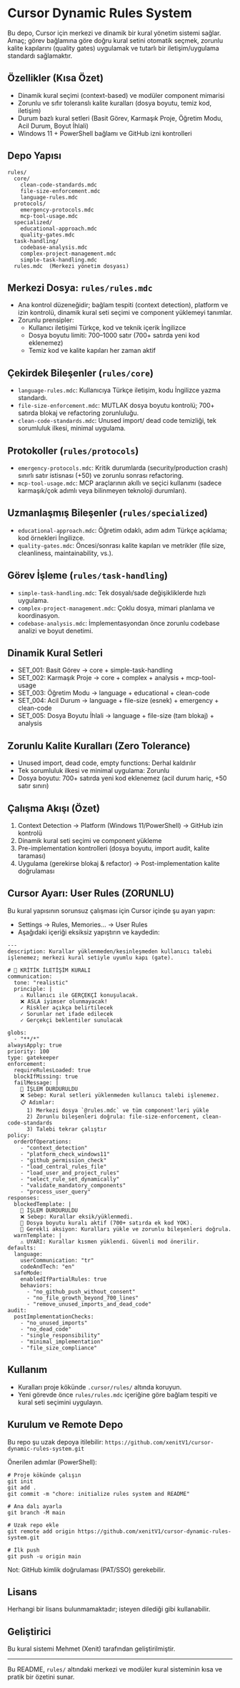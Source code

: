 # Cursor Dynamic Rules System

Bu depo, Cursor için merkezi ve dinamik bir kural yönetim sistemi sağlar. Amaç; görev bağlamına göre doğru kural setini otomatik seçmek, zorunlu kalite kapılarını (quality gates) uygulamak ve tutarlı bir iletişim/uygulama standardı sağlamaktır.

## Özellikler (Kısa Özet)
- Dinamik kural seçimi (context-based) ve modüler component mimarisi
- Zorunlu ve sıfır toleranslı kalite kuralları (dosya boyutu, temiz kod, iletişim)
- Durum bazlı kural setleri (Basit Görev, Karmaşık Proje, Öğretim Modu, Acil Durum, Boyut İhlali)
- Windows 11 + PowerShell bağlamı ve GitHub izni kontrolleri

## Depo Yapısı
```
rules/
  core/
    clean-code-standards.mdc
    file-size-enforcement.mdc
    language-rules.mdc
  protocols/
    emergency-protocols.mdc
    mcp-tool-usage.mdc
  specialized/
    educational-approach.mdc
    quality-gates.mdc
  task-handling/
    codebase-analysis.mdc
    complex-project-management.mdc
    simple-task-handling.mdc
  rules.mdc  (Merkezi yönetim dosyası)
```

## Merkezi Dosya: `rules/rules.mdc`
- Ana kontrol düzeneğidir; bağlam tespiti (context detection), platform ve izin kontrolü, dinamik kural seti seçimi ve component yüklemeyi tanımlar.
- Zorunlu prensipler:
  - Kullanıcı iletişimi Türkçe, kod ve teknik içerik İngilizce
  - Dosya boyutu limiti: 700–1000 satır (700+ satırda yeni kod eklenemez)
  - Temiz kod ve kalite kapıları her zaman aktif

## Çekirdek Bileşenler (`rules/core`)
- `language-rules.mdc`: Kullanıcıya Türkçe iletişim, kodu İngilizce yazma standardı.
- `file-size-enforcement.mdc`: MUTLAK dosya boyutu kontrolü; 700+ satırda blokaj ve refactoring zorunluluğu.
- `clean-code-standards.mdc`: Unused import/ dead code temizliği, tek sorumluluk ilkesi, minimal uygulama.

## Protokoller (`rules/protocols`)
- `emergency-protocols.mdc`: Kritik durumlarda (security/production crash) sınırlı satır istisnası (+50) ve zorunlu sonrası refactoring.
- `mcp-tool-usage.mdc`: MCP araçlarının akıllı ve seçici kullanımı (sadece karmaşık/çok adımlı veya bilinmeyen teknoloji durumları).

## Uzmanlaşmış Bileşenler (`rules/specialized`)
- `educational-approach.mdc`: Öğretim odaklı, adım adım Türkçe açıklama; kod örnekleri İngilizce.
- `quality-gates.mdc`: Öncesi/sonrası kalite kapıları ve metrikler (file size, cleanliness, maintainability, vs.).

## Görev İşleme (`rules/task-handling`)
- `simple-task-handling.mdc`: Tek dosyalı/sade değişikliklerde hızlı uygulama.
- `complex-project-management.mdc`: Çoklu dosya, mimari planlama ve koordinasyon.
- `codebase-analysis.mdc`: İmplementasyondan önce zorunlu codebase analizi ve boyut denetimi.

## Dinamik Kural Setleri
- SET_001: Basit Görev → core + simple-task-handling
- SET_002: Karmaşık Proje → core + complex + analysis + mcp-tool-usage
- SET_003: Öğretim Modu → language + educational + clean-code
- SET_004: Acil Durum → language + file-size (esnek) + emergency + clean-code
- SET_005: Dosya Boyutu İhlali → language + file-size (tam blokaj) + analysis

## Zorunlu Kalite Kuralları (Zero Tolerance)
- Unused import, dead code, empty functions: Derhal kaldırılır
- Tek sorumluluk ilkesi ve minimal uygulama: Zorunlu
- Dosya boyutu: 700+ satırda yeni kod eklenemez (acil durum hariç, +50 satır sınırı)

## Çalışma Akışı (Özet)
1) Context Detection → Platform (Windows 11/PowerShell) → GitHub izin kontrolü
2) Dinamik kural seti seçimi ve component yükleme
3) Pre-implementation kontrolleri (dosya boyutu, import audit, kalite taraması)
4) Uygulama (gerekirse blokaj & refactor) → Post-implementation kalite doğrulaması

## Cursor Ayarı: User Rules (ZORUNLU)
Bu kural yapısının sorunsuz çalışması için Cursor içinde şu ayarı yapın:
- Settings → Rules, Memories... → User Rules
- Aşağıdaki içeriği eksiksiz yapıştırın ve kaydedin:
```
---
description: Kurallar yüklenmeden/kesinleşmeden kullanıcı talebi işlenemez; merkezi kural setiyle uyumlu kapı (gate).

# 🚨 KRİTİK İLETİŞİM KURALI
communication:
  tone: "realistic"
  principle: |
    ⚠️ Kullanıcı ile GERÇEKÇİ konuşulacak. 
    ❌ ASLA iyimser olunmayacak!
    ✓ Riskler açıkça belirtilecek
    ✓ Sorunlar net ifade edilecek
    ✓ Gerçekçi beklentiler sunulacak

globs:
  - "**/*"
alwaysApply: true
priority: 100
type: gatekeeper
enforcement:
  requireRulesLoaded: true
  blockIfMissing: true
  failMessage: |
    🛑 İŞLEM DURDURULDU
    ❌ Sebep: Kural setleri yüklenmeden kullanıcı talebi işlenemez.
    📋 Adımlar:
      1) Merkezi dosya `@rules.mdc` ve tüm component'leri yükle
      2) Zorunlu bileşenleri doğrula: file-size-enforcement, clean-code-standards
      3) Talebi tekrar çalıştır
policy:
  orderOfOperations:
    - "context_detection"
    - "platform_check_windows11"
    - "github_permission_check"
    - "load_central_rules_file"
    - "load_user_and_project_rules"
    - "select_rule_set_dynamically"
    - "validate_mandatory_components"
    - "process_user_query"
responses:
  blockedTemplate: |
    🛑 İŞLEM DURDURULDU
    ❌ Sebep: Kurallar eksik/yüklenmedi.
    📏 Dosya boyutu kuralı aktif (700+ satırda ek kod YOK).
    🔧 Gerekli aksiyon: Kuralları yükle ve zorunlu bileşenleri doğrula.
  warnTemplate: |
    ⚠️ UYARI: Kurallar kısmen yüklendi. Güvenli mod önerilir.
defaults:
  language:
    userCommunication: "tr"
    codeAndTech: "en"
  safeMode:
    enabledIfPartialRules: true
    behaviors:
      - "no_github_push_without_consent"
      - "no_file_growth_beyond_700_lines"
      - "remove_unused_imports_and_dead_code"
audit:
  postImplementationChecks:
    - "no_unused_imports"
    - "no_dead_code"
    - "single_responsibility"
    - "minimal_implementation"
    - "file_size_compliance"
```

## Kullanım
- Kuralları proje kökünde `.cursor/rules/` altında koruyun.
- Yeni görevde önce `rules/rules.mdc` içeriğine göre bağlam tespiti ve kural seti seçimini uygulayın.

## Kurulum ve Remote Depo
Bu repo şu uzak depoya itilebilir: `https://github.com/xenitV1/cursor-dynamic-rules-system.git`

Önerilen adımlar (PowerShell):
```
# Proje kökünde çalışın
git init
git add .
git commit -m "chore: initialize rules system and README"

# Ana dalı ayarla
git branch -M main

# Uzak repo ekle
git remote add origin https://github.com/xenitV1/cursor-dynamic-rules-system.git

# İlk push
git push -u origin main
```
Not: GitHub kimlik doğrulaması (PAT/SSO) gerekebilir.

## Lisans
Herhangi bir lisans bulunmamaktadır; isteyen dilediği gibi kullanabilir.

## Geliştirici
Bu kural sistemi Mehmet (Xenit) tarafından geliştirilmiştir.

---
Bu README, `rules/` altındaki merkezi ve modüler kural sisteminin kısa ve pratik bir özetini sunar.
